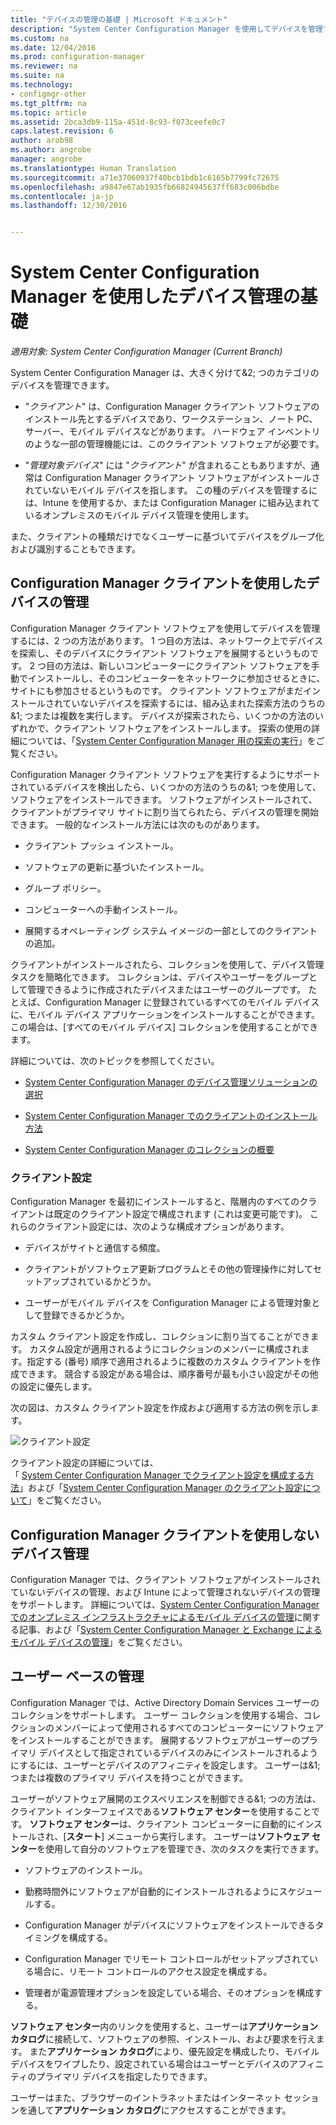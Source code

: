 ```yaml
---
title: "デバイスの管理の基礎 | Microsoft ドキュメント"
description: "System Center Configuration Manager を使用してデバイスを管理する方法について説明します。"
ms.custom: na
ms.date: 12/04/2016
ms.prod: configuration-manager
ms.reviewer: na
ms.suite: na
ms.technology:
- configmgr-other
ms.tgt_pltfrm: na
ms.topic: article
ms.assetid: 2bca3db9-115a-451d-8c93-f073ceefe0c7
caps.latest.revision: 6
author: arob98
ms.author: angrobe
manager: angrobe
ms.translationtype: Human Translation
ms.sourcegitcommit: a71e37060937f40bcb1bdb1c6165b7799fc72675
ms.openlocfilehash: a9847e67ab1935fb66824945637ff683c006bdbe
ms.contentlocale: ja-jp
ms.lasthandoff: 12/30/2016


---
```

# <a name="fundamentals-of-managing-devices-with-system-center-configuration-manager"></a>System Center Configuration Manager を使用したデバイス管理の基礎

*適用対象: System Center Configuration Manager (Current Branch)*

System Center Configuration Manager は、大きく分けて&2; つのカテゴリのデバイスを管理できます。

-   "*クライアント*" は、Configuration Manager クライアント ソフトウェアのインストール先とするデバイスであり、ワークステーション、ノート PC、サーバー、モバイル デバイスなどがあります。 ハードウェア インベントリのような一部の管理機能には、このクライアント ソフトウェアが必要です。  

-   "*管理対象デバイス*" には "*クライアント*" が含まれることもありますが、通常は Configuration Manager クライアント ソフトウェアがインストールされていないモバイル デバイスを指します。 この種のデバイスを管理するには、Intune を使用するか、または Configuration Manager に組み込まれているオンプレミスのモバイル デバイス管理を使用します。

また、クライアントの種類だけでなくユーザーに基づいてデバイスをグループ化および識別することもできます。

## <a name="managing-devices-with-the-configuration-manager-client"></a>Configuration Manager クライアントを使用したデバイスの管理

Configuration Manager クライアント ソフトウェアを使用してデバイスを管理するには、2 つの方法があります。 1 つ目の方法は、ネットワーク上でデバイスを探索し、そのデバイスにクライアント ソフトウェアを展開するというものです。 2 つ目の方法は、新しいコンピューターにクライアント ソフトウェアを手動でインストールし、そのコンピューターをネットワークに参加させるときに、サイトにも参加させるというものです。 クライアント ソフトウェアがまだインストールされていないデバイスを探索するには、組み込まれた探索方法のうちの&1; つまたは複数を実行します。 デバイスが探索されたら、いくつかの方法のいずれかで、クライアント ソフトウェアをインストールします。 探索の使用の詳細については、「[System Center Configuration Manager 用の探索の実行](../../core/servers/deploy/configure/run-discovery.md)」をご覧ください。  

 Configuration Manager クライアント ソフトウェアを実行するようにサポートされているデバイスを検出したら、いくつかの方法のうちの&1; つを使用して、ソフトウェアをインストールできます。 ソフトウェアがインストールされて、クライアントがプライマリ サイトに割り当てられたら、デバイスの管理を開始できます。  一般的なインストール方法には次のものがあります。

 - クライアント プッシュ インストール。

 - ソフトウェアの更新に基づいたインストール。

 - グループ ポリシー。

 - コンピューターへの手動インストール。
 - 展開するオペレーティング システム イメージの一部としてのクライアントの追加。  


 クライアントがインストールされたら、コレクションを使用して、デバイス管理タスクを簡略化できます。 コレクションは、デバイスやユーザーをグループとして管理できるように作成されたデバイスまたはユーザーのグループです。 たとえば、Configuration Manager に登録されているすべてのモバイル デバイスに、モバイル デバイス アプリケーションをインストールすることができます。 この場合は、[すべてのモバイル デバイス] コレクションを使用することができます。  

 詳細については、次のトピックを参照してください。  

-   [System Center Configuration Manager のデバイス管理ソリューションの選択](../../core/plan-design/choose-a-device-management-solution.md)  

-   [System Center Configuration Manager でのクライアントのインストール方法](../../core/clients/deploy/plan/client-installation-methods.md)  

-   [System Center Configuration Manager のコレクションの概要](../../core/clients/manage/collections/introduction-to-collections.md)  

### <a name="client-settings"></a>クライアント設定  
 Configuration Manager を最初にインストールすると、階層内のすべてのクライアントは既定のクライアント設定で構成されます (これは変更可能です)。 これらのクライアント設定には、次のような構成オプションがあります。

 -  デバイスがサイトと通信する頻度。

 -  クライアントがソフトウェア更新プログラムとその他の管理操作に対してセットアップされているかどうか。

 -  ユーザーがモバイル デバイスを Configuration Manager による管理対象として登録できるかどうか。  

カスタム クライアント設定を作成し、コレクションに割り当てることができます。  カスタム設定が適用されるようにコレクションのメンバーに構成されます。指定する (番号) 順序で適用されるように複数のカスタム クライアントを作成できます。  競合する設定がある場合は、順序番号が最も小さい設定がその他の設定に優先します。  

次の図は、カスタム クライアント設定を作成および適用する方法の例を示します。  

 ![クライアント設定](media/ClientSettings.gif)  

 クライアント設定の詳細については、  
「                [System Center Configuration Manager でクライアント設定を構成する方法](../../core/clients/deploy/configure-client-settings.md)」および「[System Center Configuration Manager のクライアント設定について](../../core/clients/deploy/about-client-settings.md)」をご覧ください。

## <a name="managing-devices-without-the-configuration-manager-client"></a>Configuration Manager クライアントを使用しないデバイス管理  
 Configuration Manager では、クライアント ソフトウェアがインストールされていないデバイスの管理、および Intune によって管理されないデバイスの管理をサポートします。 詳細については、[System Center Configuration Manager でのオンプレミス インフラストラクチャによるモバイル デバイスの管理](../../mdm/understand/manage-mobile-devices-with-on-premises-infrastructure.md)に関する記事、および「[System Center Configuration Manager と Exchange によるモバイル デバイスの管理](../../mdm/deploy-use/manage-mobile-devices-with-exchange-activesync.md)」をご覧ください。  

## <a name="user-based-management"></a>ユーザー ベースの管理  
 Configuration Manager では、Active Directory Domain Services ユーザーのコレクションをサポートします。 ユーザー コレクションを使用する場合、コレクションのメンバーによって使用されるすべてのコンピューターにソフトウェアをインストールすることができます。 展開するソフトウェアがユーザーのプライマリ デバイスとして指定されているデバイスのみにインストールされるようにするには、ユーザーとデバイスのアフィニティを設定します。 ユーザーは&1; つまたは複数のプライマリ デバイスを持つことができます。  

 ユーザーがソフトウェア展開のエクスペリエンスを制御できる&1; つの方法は、クライアント インターフェイスである**ソフトウェア センター**を使用することです。 **ソフトウェア センター**は、クライアント コンピューターに自動的にインストールされ、[**スタート**] メニューから実行します。 ユーザーは**ソフトウェア センター**を使用して自分のソフトウェアを管理でき、次のタスクを実行できます。  

-   ソフトウェアのインストール。  

-   勤務時間外にソフトウェアが自動的にインストールされるようにスケジュールする。  

-   Configuration Manager がデバイスにソフトウェアをインストールできるタイミングを構成する。  

-   Configuration Manager でリモート コントロールがセットアップされている場合に、リモート コントロールのアクセス設定を構成する。  

-   管理者が電源管理オプションを設定している場合、そのオプションを構成する。  


 **ソフトウェア センター**内のリンクを使用すると、ユーザーは**アプリケーション カタログ**に接続して、ソフトウェアの参照、インストール、および要求を行えます。 また**アプリケーション カタログ**により、優先設定を構成したり、モバイル デバイスをワイプしたり、設定されている場合はユーザーとデバイスのアフィニティのプライマリ デバイスを指定したりできます。   

 ユーザーはまた、ブラウザーのイントラネットまたはインターネット セッションを通して**アプリケーション カタログ**にアクセスすることができます。  


